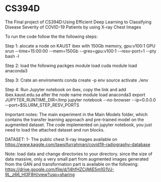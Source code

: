 # CS394D
The Final project of CS394D:Using Efficient Deep Learning to Classifying Disease Severity of COVID-19 Patients by using X-ray Chest Images

To run the code follow the the following steps:

Step 1: alocate a node on KAUST ibex with 150Gb memory, gpu:v100:1 GPU srun --time=15:00:00 --mem=150Gb --gres=gpu:v100:1 --resv-port=1 --pty bash -l

Step 2: load the following packges module load cuda module load anaconda3

Step 3: Crate an enviroments conda create -p env source activate ./env

Step 4: Run Jupyter notebook on ibex, copy the link and add ibex.kaust.edu.sa after the node name module load anaconda3 export JUPYTER_RUNTIME_DIR=/tmp jupyter notebook --no-browser --ip=0.0.0.0 --port=$SLURM_STEP_RESV_PORTS

Important notes: The main experiment in the Main Models folder, which contains the transfer learning approach and pre-trained model on the augmented dataset. The code implemented on jupyter notebook, you just need to load the attached dataset and run blocks.


DATASET:
1- The public chest X-ray images available on https://www.kaggle.com/tawsifurrahman/covid19-radiography-database

Note:
load data and change directories to your directory.
since the size of data massive, only a very small part from augmented images generated from the GAN and transformation part is available on the following:
https://drive.google.com/file/d/14hfHZCijMiE5m1G1VJ-9L_z66_Hl3F8H/view?usp=sharing
